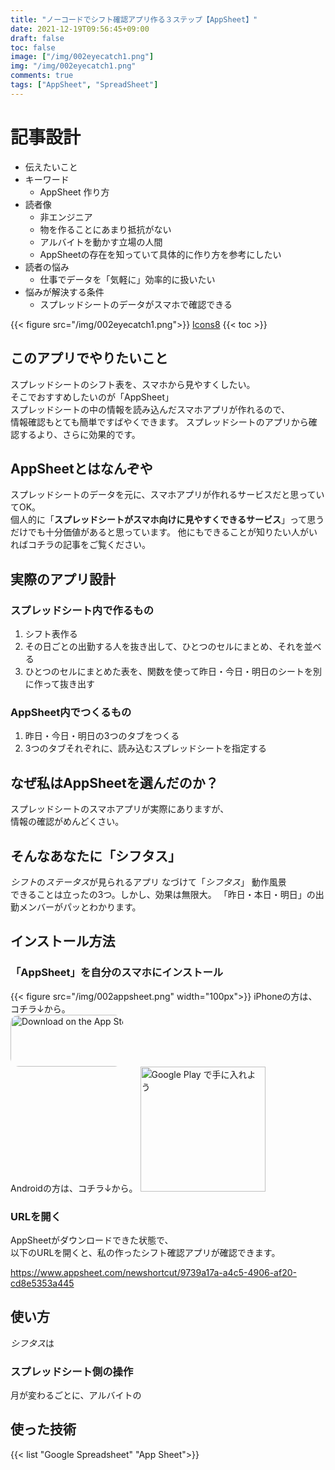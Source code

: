 ```yaml
---
title: "ノーコードでシフト確認アプリ作る３ステップ【AppSheet】"
date: 2021-12-19T09:56:45+09:00
draft: false
toc: false
image: ["/img/002eyecatch1.png"]
img: "/img/002eyecatch1.png"
comments: true
tags: ["AppSheet", "SpreadSheet"]
---
```


<!----------------------- ↓記事設計↓ ----------------------->
# 記事設計
- 伝えたいこと
- キーワード
  - AppSheet 作り方
- 読者像
  - 非エンジニア
  - 物を作ることにあまり抵抗がない
  - アルバイトを動かす立場の人間
  - AppSheetの存在を知っていて具体的に作り方を参考にしたい
- 読者の悩み
  - 仕事でデータを「気軽に」効率的に扱いたい
- 悩みが解決する条件
  - スプレッドシートのデータがスマホで確認できる

<!----------------------- ↑記事設計↑ ----------------------->
{{< figure src="/img/002eyecatch1.png">}}
[Icons8](https://icons8.jp/)
{{< toc >}}
<!-- 導入文⇨読者の悩み共感 -->
## このアプリでやりたいこと
スプレッドシートのシフト表を、スマホから見やすくしたい。  
そこでおすすめしたいのが「AppSheet」  
スプレッドシートの中の情報を読み込んだスマホアプリが作れるので、  
情報確認もとても簡単ですばやくできます。
スプレッドシートのアプリから確認するより、さらに効果的です。
## AppSheetとはなんぞや
スプレッドシートのデータを元に、スマホアプリが作れるサービスだと思っていてOK。  
個人的に「**スプレッドシートがスマホ向けに見やすくできるサービス**」って思うだけでも十分価値があると思っています。
他にもできることが知りたい人がいればコチラの記事をご覧ください。
## 実際のアプリ設計
### スプレッドシート内で作るもの
1. シフト表作る
1. その日ごとの出勤する人を抜き出して、ひとつのセルにまとめ、それを並べる
1. ひとつのセルにまとめた表を、関数を使って昨日・今日・明日のシートを別に作って抜き出す

### AppSheet内でつくるもの
1. 昨日・今日・明日の3つのタブをつくる
1. 3つのタブそれぞれに、読み込むスプレッドシートを指定する

<!-- 背景↓ -->
## なぜ私はAppSheetを選んだのか？
スプレッドシートのスマホアプリが実際にありますが、  
情報の確認がめんどくさい。

## そんなあなたに「シフタス」
*シフト*の*ステータス*が見られるアプリ 
なづけて「*シフタス*」 
動作風景  
できることは立ったの3つ。しかし、効果は無限大。
「昨日・本日・明日」の出勤メンバーがパッとわかります。  
<!-- ### 昨日のタブ
自分が休みだった日の昨日はどんな状況だったのかの**雑談ネタ**になります。  
毎日同じ作業を繰り返す仕事にとって、  
その日の変化にいかに上手く対応できるかどうかは、  
こういう時の雑談で状況を知っておくことが意外と大事です。  

### 本日のタブ
当日の業務中の判断に使います。  
今何人いるのか、誰が出勤していないのかが手元ですぐわかることは、  
業務の中での**判断スピードを高めます。**  
さまざまな状況の変化にも柔軟にスピーディーに対応可能になります。

### 明日のタブ
仕事は準備が10割です。  
**明日の仕事の流れを予測して準備する**ことは、  
明日の出勤メンバーを把握することから始まります。  
能力のバランスをみて、根回ししておくのも、素晴らしいリーダーの秘訣です。 -->
## インストール方法
### 「AppSheet」を自分のスマホにインストール  
{{< figure src="/img/002appsheet.png" width="100px">}}
iPhoneの方は、コチラ↓から。  
<a href="https://apps.apple.com/us/app/appsheet/id732548900?itsct=apps_box_badge&amp;itscg=30200" style="display: inline-block; overflow: hidden; border-radius: 13px; width: 180px;"><img src="https://tools.applemediaservices.com/api/badges/download-on-the-app-store/black/en-us?size=250x83&amp;releaseDate=1383264000&h=1f2e22540d169a038bdea2c889998a39" alt="Download on the App Store" style="border-radius: 13px; width: 250px; height: 83px;"></a>  
Androidの方は、コチラ↓から。
<a href='https://play.google.com/store/apps/details?id=x1Trackmaster.x1Trackmaster&hl=ja&gl=US&pcampaignid=pcampaignidMKT-Other-global-all-co-prtnr-py-PartBadge-Mar2515-1'><img width= "200" alt='Google Play で手に入れよう' src='https://play.google.com/intl/en_us/badges/static/images/badges/ja_badge_web_generic.png'/></a>

### URLを開く
AppSheetがダウンロードできた状態で、  
以下のURLを開くと、私の作ったシフト確認アプリが確認できます。

https://www.appsheet.com/newshortcut/9739a17a-a4c5-4906-af20-cd8e5353a445
## 使い方
*シフタス*は
### スプレッドシート側の操作
月が変わるごとに、アルバイトの
###
## 使った技術
{{< list "Google Spreadsheet" "App Sheet">}}
